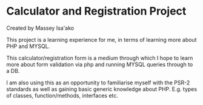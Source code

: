# Calculator and Registration Project
Created by Massey Isa'ako

This project is a learning experience for me, in terms of learning more about PHP and MYSQL.

This calculator/registration form is a medium through which I hope to learn more about 
form validation via php and running MYSQL queries through to a DB.

I am also using this as an opportunity to familiarise myself with the PSR-2 standards as well
as gaining basic generic knowledge about PHP. E.g. types of classes, function/methods, interfaces etc.
